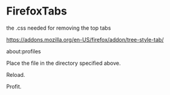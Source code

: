 # FirefoxTabs
the .css needed for removing the top tabs

https://addons.mozilla.org/en-US/firefox/addon/tree-style-tab/

about:profiles

Place the file in the directory specified above.

Reload.

Profit.

